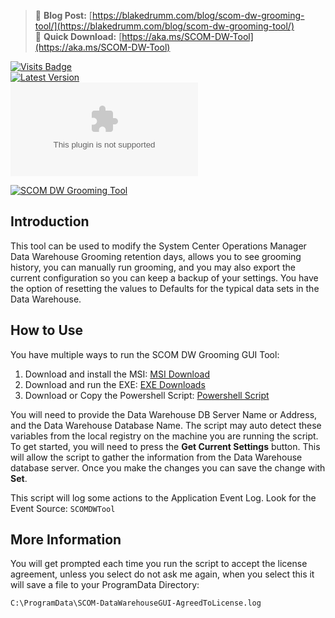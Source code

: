 > :notebook: **Blog Post:** [https://blakedrumm.com/blog/scom-dw-grooming-tool/](https://blakedrumm.com/blog/scom-dw-grooming-tool/) \
> :arrow_down_small: **Quick Download:** [https://aka.ms/SCOM-DW-Tool](https://aka.ms/SCOM-DW-Tool)

[![Visits Badge](https://badges.strrl.dev/visits/blakedrumm/SCOM-DW-Grooming-Tool)](https://badges.strrl.dev) \
[![Latest Version](https://img.shields.io/github/v/release/blakedrumm/SCOM-DW-Grooming-Tool)](https://github.com/blakedrumm/SCOM-DW-Grooming-Tool/releases/latest) \
[![Download Count Latest](https://img.shields.io/github/downloads/blakedrumm/SCOM-DW-Grooming-Tool/latest/SCOM-DW-GroomingGUI-EXE-64bit.zip?style=for-the-badge&color=brightgreen)](https://aka.ms/SCOM-DW-Tool)

[![SCOM DW Grooming Tool](https://user-images.githubusercontent.com/63755224/208586913-e8c3c4e3-3c25-46ce-8368-7ebb768d4445.png)](https://github.com/blakedrumm/SCOM-DW-Grooming-Tool/releases/latest)


## Introduction

This tool can be used to modify the System Center Operations Manager Data Warehouse Grooming retention days, allows you to see grooming history, you can manually run grooming, and you may also export the current configuration so you can keep a backup of your settings. You have the option of resetting the values to Defaults for the typical data sets in the Data Warehouse.

## How to Use

You have multiple ways to run the SCOM DW Grooming GUI Tool:

1. Download and install the MSI: [MSI Download](https://github.com/blakedrumm/SCOM-DW-Grooming-Tool/releases/latest/download/SCOM-DW-GroomingGUI-MSI.zip)
2. Download and run the EXE: [EXE Downloads](https://github.com/blakedrumm/SCOM-DW-Grooming-Tool/releases/latest/download/SCOM-DW-GroomingGUI-EXE-64bit.zip)
3. Download or Copy the Powershell Script: [Powershell Script](https://github.com/blakedrumm/SCOM-DW-Grooming-Tool/releases/latest/download/SCOM-DW-GroomingGUI.ps1)

You will need to provide the Data Warehouse DB Server Name or Address, and the Data Warehouse Database Name. The script may auto detect these variables from the local registry on the machine you are running the script. To get started, you will need to press the **Get Current Settings** button. This will allow the script to gather the information from the Data Warehouse database server. Once you make the changes you can save the change with **Set**.

This script will log some actions to the Application Event Log. Look for the Event Source: `SCOMDWTool`

## More Information

You will get prompted each time you run the script to accept the license agreement, unless you select do not ask me again, when you select this it will save a file to your ProgramData Directory:
```
C:\ProgramData\SCOM-DataWarehouseGUI-AgreedToLicense.log
```

<!-- ![Visits](https://counter.blakedrumm.com/count/tag.svg?url=https://github.com/blakedrumm/SCOM-DW-Grooming-Tool) -->
